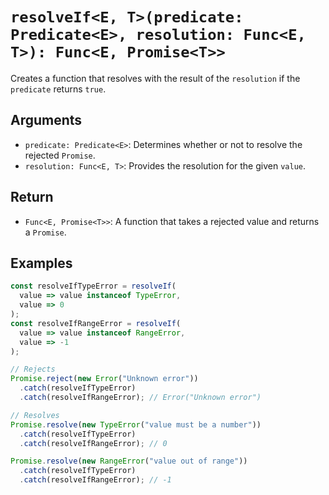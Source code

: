 # `resolveIf<E, T>(predicate: Predicate<E>, resolution: Func<E, T>): Func<E, Promise<T>>`

Creates a function that resolves with the result of the `resolution` if the `predicate` returns `true`.

## Arguments

* `predicate: Predicate<E>`: Determines whether or not to resolve the rejected `Promise`.
* `resolution: Func<E, T>`: Provides the resolution for the given `value`.

## Return

* `Func<E, Promise<T>>`: A function that takes a rejected value and returns a `Promise`.

## Examples

```javascript
const resolveIfTypeError = resolveIf(
  value => value instanceof TypeError,
  value => 0
);
const resolveIfRangeError = resolveIf(
  value => value instanceof RangeError,
  value => -1
);

// Rejects
Promise.reject(new Error("Unknown error"))
  .catch(resolveIfTypeError)
  .catch(resolveIfRangeError); // Error("Unknown error")

// Resolves
Promise.resolve(new TypeError("value must be a number"))
  .catch(resolveIfTypeError)
  .catch(resolveIfRangeError); // 0

Promise.resolve(new RangeError("value out of range"))
  .catch(resolveIfTypeError)
  .catch(resolveIfRangeError); // -1
```
